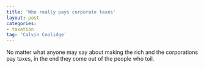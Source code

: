 ```yaml
---
title: 'Who really pays corporate taxes'
layout: post
categories:
- taxation
tag: 'Calvin Coolidge'
---
```


No matter what anyone may say about making the rich and the corporations pay taxes, in the end they come out of the people who toil.